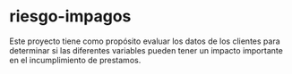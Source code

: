 # riesgo-impagos
 Este proyecto tiene como propósito evaluar los datos de los clientes para determinar si las diferentes variables pueden tener un impacto importante en el incumplimiento de prestamos.
